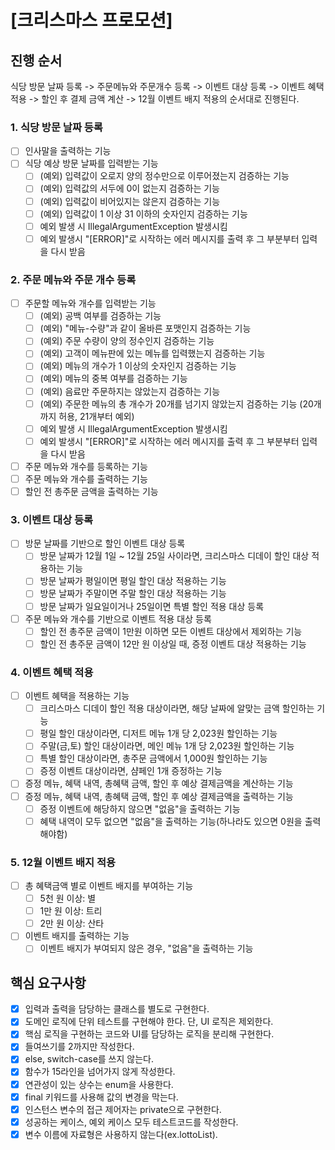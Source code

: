 # [크리스마스 프로모션]

## 진행 순서

식당 방문 날짜 등록 -> 주문메뉴와 주문개수 등록 -> 이벤트 대상 등록 -> 이벤트 혜택 적용 ->
할인 후 결제 금액 계산 -> 12월 이벤트 배지 적용의 순서대로 진행된다.

### 1. 식당 방문 날짜 등록

-[ ] 인사말을 출력하는 기능
-[ ] 식당 예상 방문 날짜를 입력받는 기능
    -[ ] (예외) 입력값이 오로지 양의 정수만으로 이루어졌는지 검증하는 기능
    -[ ] (예외) 입력값의 서두에 0이 없는지 검증하는 기능
    -[ ] (예외) 입력값이 비어있지는 않은지 검증하는 기능
    -[ ] (예외) 입력값이 1 이상 31 이하의 숫자인지 검증하는 기능
    -[ ] 예외 발생 시 IllegalArgumentException 발생시킴
    -[ ] 예외 발생시 "[ERROR]"로 시작하는 에러 메시지를 출력 후 그 부분부터 입력을 다시 받음

### 2. 주문 메뉴와 주문 개수 등록

-[ ] 주문할 메뉴와 개수를 입력받는 기능
    -[ ] (예외) 공백 여부를 검증하는 기능
    -[ ] (예외) "메뉴-수량"과 같이 올바른 포맷인지 검증하는 기능
    -[ ] (예외) 주문 수량이 양의 정수인지 검증하는 기능
    -[ ] (예외) 고객이 메뉴판에 있는 메뉴를 입력했는지 검증하는 기능
    -[ ] (예외) 메뉴의 개수가 1 이상의 숫자인지 검증하는 기능
    -[ ] (예외) 메뉴의 중복 여부를 검증하는 기능
    -[ ] (예외) 음료만 주문하지는 않았는지 검증하는 기능
    -[ ] (예외) 주문한 메뉴의 총 개수가 20개를 넘기지 않았는지 검증하는 기능 (20개까지 허용, 21개부터 예외)
    -[ ] 예외 발생 시 IllegalArgumentException 발생시킴
    -[ ] 예외 발생시 "[ERROR]"로 시작하는 에러 메시지를 출력 후 그 부분부터 입력을 다시 받음
- [ ] 주문 메뉴와 개수를 등록하는 기능
- [ ] 주문 메뉴와 개수를 출력하는 기능
- [ ] 할인 전 총주문 금액을 출력하는 기능

### 3. 이벤트 대상 등록

-[ ] 방문 날짜를 기반으로 할인 이벤트 대상 등록
    -[ ] 방문 날짜가 12월 1일 ~ 12월 25일 사이라면, 크리스마스 디데이 할인 대상 적용하는 기능
    -[ ] 방문 날짜가 평일이면 평일 할인 대상 적용하는 기능
    -[ ] 방문 날짜가 주말이면 주말 할인 대상 적용하는 기능
    -[ ] 방문 날짜가 일요일이거나 25일이면 특별 할인 적용 대상 등록
-[ ] 주문 메뉴와 개수를 기반으로 이벤트 적용 대상 등록
    -[ ] 할인 전 총주문 금액이 1만원 이하면 모든 이벤트 대상에서 제외하는 기능
    -[ ] 할인 전 총주문 금액이 12만 원 이상일 때, 증정 이벤트 대상 적용하는 기능

### 4. 이벤트 혜택 적용

-[ ] 이벤트 혜택을 적용하는 기능
    -[ ] 크리스마스 디데이 할인 적용 대상이라면, 해당 날짜에 알맞는 금액 할인하는 기능
    -[ ] 평일 할인 대상이라면, 디저트 메뉴 1개 당 2,023원 할인하는 기능
    -[ ] 주말(금,토) 할인 대상이라면, 메인 메뉴 1개 당 2,023원 할인하는 기능
    -[ ] 특별 할인 대상이라면, 총주문 금액에서 1,000원 할인하는 기능
    -[ ] 증정 이벤트 대상이라면, 샴페인 1개 증정하는 기능
-[ ] 증정 메뉴, 혜택 내역, 총혜택 금액, 할인 후 예상 결제금액을 계산하는 기능
-[ ] 증정 메뉴, 혜택 내역, 총혜택 금액, 할인 후 예상 결제금액을 출력하는 기능
    -[ ] 증정 이벤트에 해당하지 않으면 "없음"을 출력하는 기능
    -[ ] 혜택 내역이 모두 없으면 "없음"을 출력하는 기능(하나라도 있으면 0원을 출력해야함)

### 5. 12월 이벤트 배지 적용

-[ ] 총 혜택금액 별로 이벤트 배지를 부여하는 기능
    -[ ] 5천 원 이상: 별
    -[ ] 1만 원 이상: 트리
    -[ ] 2만 원 이상: 산타
-[ ] 이벤트 배지를 출력하는 기능
    -[ ] 이벤트 배지가 부여되지 않은 경우, "없음"을 출력하는 기능

## 핵심 요구사항

-[x] 입력과 출력을 담당하는 클래스를 별도로 구현한다.
-[x] 도메인 로직에 단위 테스트를 구현해야 한다. 단, UI 로직은 제외한다.
-[x] 핵심 로직을 구현하는 코드와 UI를 담당하는 로직을 분리해 구현한다.
-[x] 들여쓰기를 2까지만 작성한다.
-[x] else, switch-case를 쓰지 않는다.
-[x] 함수가 15라인을 넘어가지 않게 작성한다.
-[x] 연관성이 있는 상수는 enum을 사용한다.
-[x] final 키워드를 사용해 값의 변경을 막는다.
-[x] 인스턴스 변수의 접근 제어자는 private으로 구현한다.
-[x] 성공하는 케이스, 예외 케이스 모두 테스트코드를 작성한다.
-[x] 변수 이름에 자료형은 사용하지 않는다(ex.lottoList).
